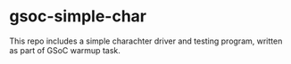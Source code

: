 # gsoc-simple-char
This repo includes a simple charachter driver and testing program, written as part of GSoC warmup task.
